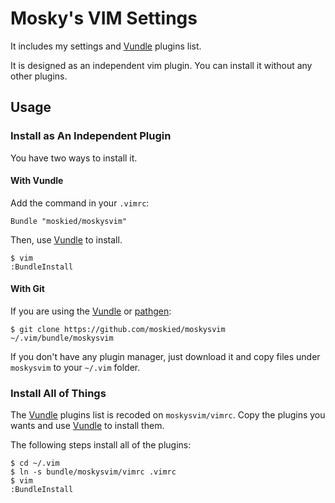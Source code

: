 Mosky's VIM Settings
====================

It includes my settings and [Vundle][] plugins list.

It is designed as an independent vim plugin. You can install it without any other plugins.

Usage
-----

### Install as An Independent Plugin

You have two ways to install it.

#### With Vundle

Add the command in your `.vimrc`:

    Bundle "moskied/moskysvim"

Then, use [Vundle][] to install.

    $ vim
    :BundleInstall

#### With Git

If you are using the [Vundle][] or [pathgen][]:

    $ git clone https://github.com/moskied/moskysvim ~/.vim/bundle/moskysvim

If you don't have any plugin manager, just download it and copy files under `moskysvim` to your `~/.vim` folder.

### Install All of Things

The [Vundle][] plugins list is recoded on `moskysvim/vimrc`. Copy the plugins you wants and use [Vundle][] to install them.

The following steps install all of the plugins:

    $ cd ~/.vim
    $ ln -s bundle/moskysvim/vimrc .vimrc
    $ vim
    :BundleInstall

[Vundle]: https://github.com/gmarik/vundle/
[pathgen]: https://github.com/tpope/vim-pathogen
